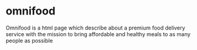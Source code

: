 # omnifood
Omnifood is a html page which describe about a premium food delivery service with the mission to bring affordable and healthy meals to as many people as possible
